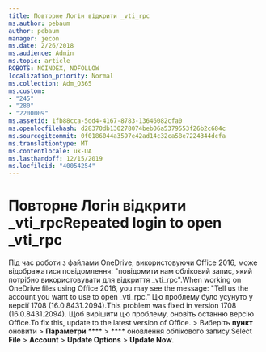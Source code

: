 ```yaml
---
title: Повторне Логін відкрити _vti_rpc
ms.author: pebaum
author: pebaum
manager: jecon
ms.date: 2/26/2018
ms.audience: Admin
ms.topic: article
ROBOTS: NOINDEX, NOFOLLOW
localization_priority: Normal
ms.collection: Adm_O365
ms.custom:
- "245"
- "280"
- "2200009"
ms.assetid: 1fb88cca-5dd4-4167-8783-13646082cfa0
ms.openlocfilehash: d28370db130278074beb06a5379553f26b2c684c
ms.sourcegitcommit: 0f0186044a3597e42ad14c32ca58e7224344dcfa
ms.translationtype: MT
ms.contentlocale: uk-UA
ms.lasthandoff: 12/15/2019
ms.locfileid: "40054254"
---
```

# <a name="repeated-login-to-open-_vti_rpc"></a><span data-ttu-id="bbaa5-102">Повторне Логін відкрити _vti_rpc</span><span class="sxs-lookup"><span data-stu-id="bbaa5-102">Repeated login to open _vti_rpc</span></span>

<span data-ttu-id="bbaa5-103">Під час роботи з файлами OneDrive, використовуючи Office 2016, може відображатися повідомлення: "повідомити нам обліковий запис, який потрібно використовувати для відкриття _vti_rpc".</span><span class="sxs-lookup"><span data-stu-id="bbaa5-103">When working on OneDrive files using Office 2016, you may see the message: "Tell us the account you want to use to open _vti_rpc."</span></span> <span data-ttu-id="bbaa5-104">Цю проблему було усунуто у версії 1708 (16.0.8431.2094).</span><span class="sxs-lookup"><span data-stu-id="bbaa5-104">This problem was fixed in version 1708 (16.0.8431.2094).</span></span> <span data-ttu-id="bbaa5-105">Щоб вирішити цю проблему, оновіть останню версію Office.</span><span class="sxs-lookup"><span data-stu-id="bbaa5-105">To fix this, update to the latest version of Office.</span></span> <span data-ttu-id="bbaa5-106">\> Виберіть **пункт** оновити \> **Параметри** \*\*\*\* \> \*\*\*\* оновлення облікового запису.</span><span class="sxs-lookup"><span data-stu-id="bbaa5-106">Select **File** \> **Account** \> **Update Options** \> **Update Now**.</span></span>
  